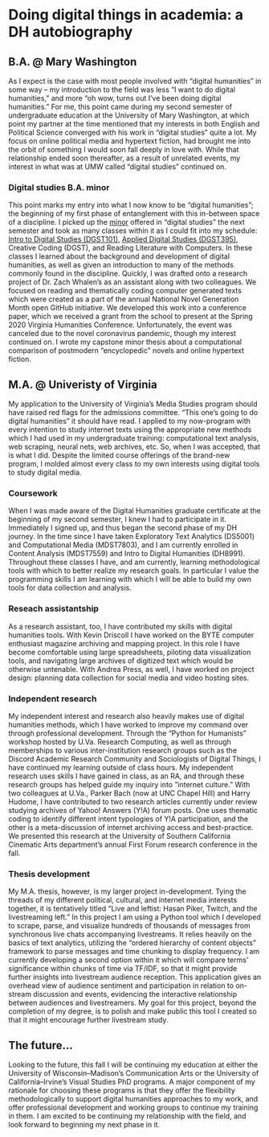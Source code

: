 # Doing digital things in academia: a DH autobiography
## B.A. @ Mary Washington
As I expect is the case with most people involved with “digital humanities” in some way – my introduction to the field was less “I want to do digital humanities,” and more “oh wow, turns out I’ve been doing digital humanities.” For me, this point came during my second semester of undergraduate education at the University of Mary Washington, at which point my partner at the time mentioned that my interests in both English and Political Science converged with his work in “digital studies” quite a lot. My focus on online political media and hypertext fiction, had brought me into the orbit of something I would soon fall deeply in love with. While that relationship ended soon thereafter, as a result of unrelated events, my interest in what was at UMW called “digital studies” continued on. 

### Digital studies B.A. minor
This point marks my entry into what I now know to be “digital humanities”; the beginning of my first phase of entanglement with this in-between space of a discipline. I picked up the [minor](https://cas.umw.edu/dgst/about/) offered in “digital studies” the next semester and took as many classes within it as I could fit into my schedule: [Intro to Digital Studies (DGST101)](https://cas.umw.edu/dgst/curriculum/dgst-101/), [Applied Digital Studies (DGST395)](https://cas.umw.edu/dgst/curriculum/dgst-395/), Creative Coding (DGST), and Reading Literature with Computers. In these classes I learned about the background and development of digital humanities, as well as given an introduction to many of the methods commonly found in the discipline. Quickly, I was drafted onto a research project of Dr. Zach Whalen’s as an assistant along with two colleagues. We focused on reading and thematically coding computer generated texts which were created as a part of the annual National Novel Generation Month open GitHub initiative. We developed this work into a conference paper, which we received a grant from the school to present at the Spring 2020 Virginia Humanities Conference. Unfortunately, the event was canceled due to the novel coronavirus pandemic, though my interest continued on. I wrote my capstone minor thesis about a computational comparison of postmodern “encyclopedic” novels and online hypertext fiction.

## M.A. @ Univeristy of Virginia
My application to the University of Virginia’s Media Studies program should have raised red flags for the admissions committee. “This one’s going to do digital humanities” it should have read. I applied to my now-program with every intention to study internet texts using the appropriate new methods which I had used in my undergraduate training: computational text analysis, web scraping, neural nets, web archives, etc. So, when I was accepted, that is what I did. Despite the limited course offerings of the brand-new program, I molded almost every class to my own interests using digital tools to study digital media.

### Coursework
When I was made aware of the Digital Humanities graduate certificate at the beginning of my second semester, I knew I had to participate in it. Immediately I signed up, and thus began the second phase of my DH journey. In the time since I have taken  Exploratory Text Analytics (DS5001) and Computational Media (MDST7803), and I am currently enrolled in Content Analysis (MDST7559) and Intro to Digital Humanities (DH8991). Throughout these classes I have, and am currently, learning methodological tools with which to better realize my research goals. In particular I value the programming skills I am learning with which I will be able to build my own tools for data collection and analysis. 

### Reseach assistantship
As a research assistant, too, I have contributed my skills with digital humanities tools. With Kevin Driscoll I have worked on the BYTE computer enthusiast magazine archiving and mapping project. In this role I have become comfortable using large spreadsheets, piloting data visualization tools, and navigating large archives of digitized text which would be otherwise untenable. With Andrea Press, as well, I have worked on project design: planning data collection for social media and video hosting sites.

### Independent research
My independent interest and research also heavily makes use of digital humanities methods, which I have worked to improve my command over through professional development. Through the “Python for Humanists” workshop hosted by U.Va. Research Computing, as well as through memberships to various inter-institution research groups such as the Discord Academic Research Community and Sociologists of Digital Things, I have continued my learning outside of class hours. My independent research uses skills I have gained in class, as an RA, and through these research groups has helped guide my inquiry into ”internet culture.” With two colleagues at U.Va., Parker Bach (now at UNC Chapel Hill) and Harry Hudome, I have contributed to two research articles currently under review studying archives of Yahoo! Answers (Y!A) forum posts. One uses thematic coding to identify different intent typologies of Y!A participation, and the other is a meta-discussion of internet archiving access and best-practice. We presented this research at the University of Southern California Cinematic Arts department’s annual First Forum research conference in the fall. 

### Thesis development
My M.A. thesis, however, is my larger project in-development. Tying the threads of my different political, cultural, and internet media interests together, it is tentatively titled “Live and leftist: Hasan Piker, Twitch, and the livestreaming left.” In this project I am using a Python tool which I developed to scrape, parse, and visualize hundreds of thousands of messages from synchronous live chats accompanying livestreams. It relies heavily on the basics of text analytics, utilizing the “ordered hierarchy of content objects” framework to parse messages and time chunking to display frequency. I am currently developing a second option within it which will compare terms’ significance within chunks of time via TF/IDF, so that it might provide further insights into livestream audience reception. This application gives an overhead view of audience sentiment and participation in relation to on-stream discussion and events, evidencing the interactive relationship between audiences and livestreamers. My goal for this project, beyond the completion of my degree, is to polish and make public this tool I created so that it might encourage further livestream study.

## The future...
Looking to the future, this fall I will be continuing my education at either the University of Wisconsin–Madison’s Communication Arts or the University of California–Irvine’s Visual Studies PhD programs.  A major component of my rationale for choosing these programs is that they offer the flexibility methodologically to support digital humanities approaches to my work, and offer professional development and working groups to continue my training in them. I am excited to be continuing my relationship with the field, and look forward to beginning my next phase in it.
